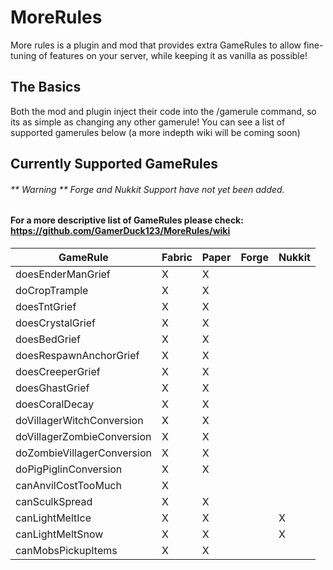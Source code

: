 # MoreRules

More rules is a plugin and mod that provides extra GameRules to allow fine-tuning of features on your server, while keeping it as vanilla as possible!

## The Basics

Both the mod and plugin inject their code into the /gamerule command, so its as simple as changing any other gamerule! You can see a list of supported gamerules below (a more indepth wiki will be coming soon)

## Currently Supported GameRules
###### ** Warning ** Forge and Nukkit Support have not yet been added.

#### For a more descriptive list of GameRules please check: https://github.com/GamerDuck123/MoreRules/wiki

| GameRule                   | Fabric | Paper | Forge | Nukkit |
|----------------------------|--------|-------|-------|--------|
| doesEnderManGrief          | X      | X     |       |        |
| doCropTrample              | X      | X     |       |        |
| doesTntGrief               | X      | X     |       |        |
| doesCrystalGrief           | X      | X     |       |        |
| doesBedGrief               | X      | X     |       |        |
| doesRespawnAnchorGrief     | X      | X     |       |        |
| doesCreeperGrief           | X      | X     |       |        |
| doesGhastGrief             | X      | X     |       |        |
| doesCoralDecay             | X      | X     |       |        |
| doVillagerWitchConversion  | X      | X     |       |        |
| doVillagerZombieConversion | X      | X     |       |        |
| doZombieVillagerConversion | X      | X     |       |        |
| doPigPiglinConversion      | X      | X     |       |        |
| canAnvilCostTooMuch        | X      |       |       |        |
| canSculkSpread             | X      | X     |       |        |
| canLightMeltIce            | X      | X     |       | X      |
| canLightMeltSnow           | X      | X     |       | X      |
| canMobsPickupItems         | X      | X     |       |        |